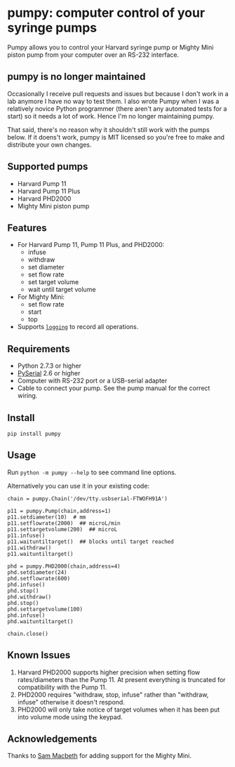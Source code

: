 ﻿# pumpy: computer control of your syringe pumps

Pumpy allows you to control your Harvard syringe pump or Mighty Mini piston pump from your computer over an RS-232 interface.

## pumpy is no longer maintained

Occasionally I receive pull requests and issues but because I don't work in a lab anymore I have no way to test them.
I also wrote Pumpy when I was a relatively novice Python programmer (there aren't any automated tests for a start) so it needs a lot of work.
Hence I'm no longer maintaining pumpy.

That said, there's no reason why it shouldn't still work with the pumps below. If it doens't work, pumpy is MIT licensed so you're free to make and distribute your own changes.

## Supported pumps

* Harvard Pump 11
* Harvard Pump 11 Plus
* Harvard PHD2000
* Mighty Mini piston pump

## Features

* For Harvard Pump 11, Pump 11 Plus, and PHD2000:
	* infuse
	* withdraw
	* set diameter
	* set flow rate
	* set target volume
	* wait until target volume 
* For Mighty Mini:
	* set flow rate
	* start
	* top
* Supports [`logging`](https://ocs.python.org/2/library/logging.html) to record all operations.

## Requirements
* Python 2.7.3 or higher
* [PySerial](http://pyserial.sourceforge.net) 2.6 or higher
* Computer with RS-232 port or a USB-serial adapter
* Cable to connect your pump. See the pump manual for the correct wiring.

## Install

`pip install pumpy`

## Usage

Run `python -m pumpy --help` to see command line options.

Alternatively you can use it in your existing code:

```
chain = pumpy.Chain('/dev/tty.usbserial-FTWOFH91A')

p11 = pumpy.Pump(chain,address=1) 
p11.setdiameter(10)  # mm
p11.setflowrate(2000)  ## microL/min
p11.settargetvolume(200)  ## microL
p11.infuse()
p11.waituntiltarget()  ## blocks until target reached
p11.withdraw()
p11.waituntiltarget()

phd = pumpy.PHD2000(chain,address=4)
phd.setdiameter(24)
phd.setflowrate(600)
phd.infuse()
phd.stop()
phd.withdraw()
phd.stop()
phd.settargetvolume(100)
phd.infuse()
phd.waituntiltarget()

chain.close()
```

## Known Issues

1. Harvard PHD2000 supports higher precision when setting flow rates/diameters than the Pump 11. At present everything is truncated for compatibility with the Pump 11.
2. PHD2000 requires "withdraw, stop, infuse" rather than "withdraw, infuse" otherwise it doesn't respond.
3. PHD2000 will only take notice of target volumes when it has been put into volume mode using the keypad.

## Acknowledgements

Thanks to [Sam Macbeth](https://github.com/sammacbeth) for adding support for the Mighty Mini.
